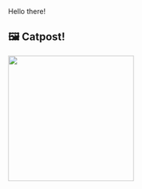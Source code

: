 Hello there!



## 🖼️ Catpost!

<sub>
    <img src="https://cdn2.thecatapi.com/images/MukViDfAy.jpg" height="256">
</sub>

